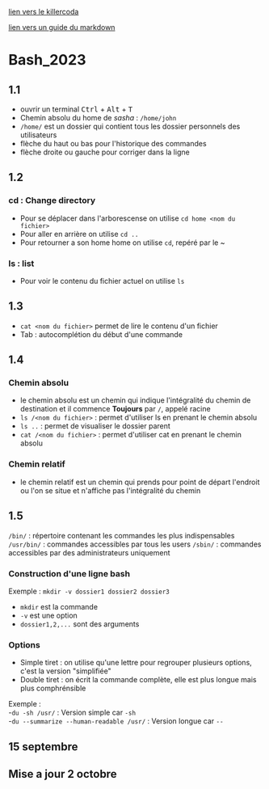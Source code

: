 [lien vers le killercoda](https://killercoda.com/emelin)

[lien vers un guide du markdown](https://www.markdownguide.org/cheat_sheet/)

# Bash_2023

## 1.1
- ouvrir un terminal <kbd>Ctrl</kbd> + <kbd>Alt</kbd> + <kbd>T</kdb>
- Chemin absolu du home de *sasha* : `/home/john`
- `/home/` est un dossier qui contient tous les dossier personnels des utilisateurs
- flèche du haut ou bas pour l'historique des commandes
- flèche droite ou gauche pour corriger dans la ligne

## 1.2
### cd : Change directory
- Pour se déplacer dans l'arborescense on utilise `cd home <nom du fichier>`
- Pour aller en arrière on utilise `cd ..`
- Pour retourner a son home home on utilise `cd`, repéré par le ~

### ls : list
- Pour voir le contenu du fichier actuel on utilise `ls`

## 1.3
- `cat <nom du fichier>` permet de lire le contenu d'un fichier
- <kdb>Tab</kdb> : autocomplétion du début d'une commande

## 1.4
### Chemin absolu
- le chemin absolu est un chemin qui indique l'intégralité du chemin de destination et il commence **Toujours** par `/`, appelé racine
- `ls /<nom du fichier>` : permet d'utiliser ls en prenant le chemin absolu
- `ls ..` : permet de visualiser le dossier parent
- `cat /<nom du fichier>` : permet d'utiliser cat en prenant le chemin absolu

### Chemin relatif
- le chemin relatif est un chemin qui prends pour point de départ l'endroit ou l'on se situe et n'affiche pas l'intégralité du chemin

## 1.5
`/bin/` : répertoire contenant les commandes les plus indispensables
`/usr/bin/` : commandes accessibles par tous les users
`/sbin/` : commandes accessibles par des administrateurs uniquement

### Construction d'une ligne bash
Exemple : `mkdir -v dossier1 dossier2 dossier3`
- `mkdir` est la commande
- `-v` est une option
- `dossier1,2,...` sont des arguments

### Options
- Simple tiret : on utilise qu'une lettre pour regrouper plusieurs options, c'est la version "simplifiée"
- Double tiret : on écrit la commande complète, elle est plus longue mais plus comphrénsible

Exemple :  
-`du -sh /usr/` : Version simple car `-sh`  
-`du --summarize --human-readable /usr/` : Version longue car `--`

## 15 septembre

## Mise a jour 2 octobre
